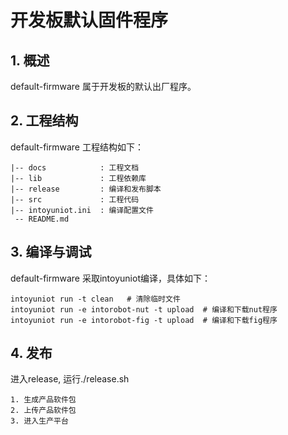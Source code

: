 # 开发板默认固件程序

## 1. 概述

default-firmware 属于开发板的默认出厂程序。

## 2. 工程结构

default-firmware 工程结构如下：

```
|-- docs            : 工程文档
|-- lib             : 工程依赖库
|-- release         : 编译和发布脚本
|-- src             : 工程代码
|-- intoyuniot.ini  : 编译配置文件
 -- README.md
```

## 3. 编译与调试

default-firmware 采取intoyuniot编译，具体如下：

```
intoyuniot run -t clean   # 清除临时文件
intoyuniot run -e intorobot-nut -t upload  # 编译和下载nut程序
intoyuniot run -e intorobot-fig -t upload  # 编译和下载fig程序
```

## 4. 发布

进入release, 运行./release.sh

```
1. 生成产品软件包
2. 上传产品软件包
3. 进入生产平台

```


